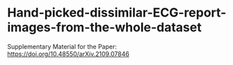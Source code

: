 # Hand-picked-dissimilar-ECG-report-images-from-the-whole-dataset
Supplementary Material for the Paper:  https://doi.org/10.48550/arXiv.2109.07846
